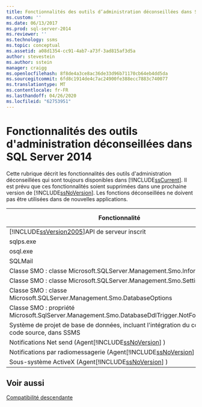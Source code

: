 ```yaml
---
title: Fonctionnalités des outils d’administration déconseillées dans SQL Server 2014 | Microsoft Docs
ms.custom: ''
ms.date: 06/13/2017
ms.prod: sql-server-2014
ms.reviewer: ''
ms.technology: ssms
ms.topic: conceptual
ms.assetid: a08d1354-cc91-4ab7-a73f-3ad815af3d5a
author: stevestein
ms.author: sstein
manager: craigg
ms.openlocfilehash: 8f8de4a3ce8ac36de33d96b71170cb64eb4dd5da
ms.sourcegitcommit: 6fd8c1914de4c7ac24900fe388ecc7883c740077
ms.translationtype: MT
ms.contentlocale: fr-FR
ms.lasthandoff: 04/26/2020
ms.locfileid: "62753951"
---
```

# <a name="deprecated-management-tools-features-in-sql-server-2014"></a>Fonctionnalités des outils d'administration déconseillées dans SQL Server 2014
  Cette rubrique décrit les fonctionnalités des outils d'administration déconseillées qui sont toujours disponibles dans [!INCLUDE[ssCurrent](../includes/sscurrent-md.md)]. Il est prévu que ces fonctionnalités soient supprimées dans une prochaine version de [!INCLUDE[ssNoVersion](../includes/ssnoversion-md.md)]. Les fonctions déconseillées ne doivent pas être utilisées dans de nouvelles applications.  
  
|Fonctionnalité|Étape d'abandon|  
|-------------|-----------------------|  
|[!INCLUDE[ssVersion2005](../includes/ssversion2005-md.md)]API de serveur inscrit|Annonce|  
|sqlps.exe|Avertissement|  
|osql.exe|Avertissement|  
|SQLMail|Avertissement|  
|Classe SMO : classe Microsoft.SQLServer.Management.Smo.Information|Annonce|  
|Classe SMO : classe Microsoft.SQLServer.Management.Smo.Settings|Annonce|  
|Classe SMO : classe Microsoft.SQLServer.Management.Smo.DatabaseOptions|Annonce|  
|Classe SMO : propriété Microsoft.SqlServer.Management.Smo.DatabaseDdlTrigger.NotForReplication|Annonce|  
|Système de projet de base de données, incluant l'intégration du contrôle de code source, dans SSMS|Annonce|  
|Notifications Net send (Agent[!INCLUDE[ssNoVersion](../includes/ssnoversion-md.md)] )|Annonce|  
|Notifications par radiomessagerie (Agent[!INCLUDE[ssNoVersion](../includes/ssnoversion-md.md)] )|Annonce|  
|Sous-système ActiveX (Agent[!INCLUDE[ssNoVersion](../includes/ssnoversion-md.md)] )|Annonce|  
  
## <a name="see-also"></a>Voir aussi  
 [Compatibilité descendante](../../2014/getting-started/backward-compatibility.md)  
  
  

